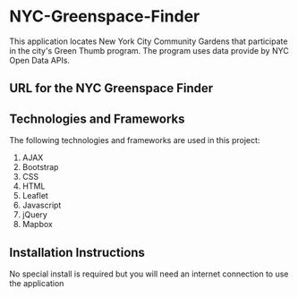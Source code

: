 # NYC-Greenspace-Finder

This application locates New York City Community Gardens that participate in the city's Green Thumb program.
The program uses data provide by NYC Open Data APIs.

## URL for the NYC Greenspace Finder

## Technologies and Frameworks
The following technologies and frameworks are used in this project:
1.  AJAX
2.  Bootstrap
3.  CSS
4.  HTML
5.  Leaflet
6.  Javascript
7.  jQuery
8.  Mapbox

## Installation Instructions
No special install is required but you will need an internet connection to use the application
